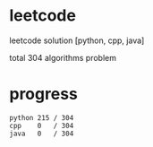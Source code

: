 # leetcode
leetcode solution [python, cpp, java]

total 304 algorithms problem
# progress	
	python 215 / 304
	cpp    0   / 304
	java   0   / 304


